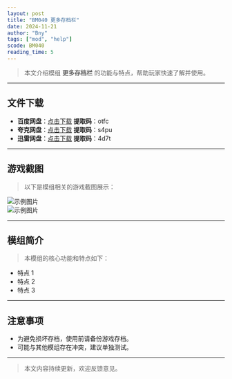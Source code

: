 ```yaml
---
layout: post
title: "BM040 更多存档栏"
date: 2024-11-21
author: "Bny"
tags: ["mod", "help"]
scode: BM040
reading_time: 5
---
```


> 本文介绍模组 **更多存档栏** 的功能与特点，帮助玩家快速了解并使用。

---





## 文件下载
- **百度网盘**：[点击下载](https://pan.baidu.com/s/1qBEJ_v4qIvoBuKbhl6GxZw?pwd=otfc)  **提取码**：otfc  
- **夸克网盘**：[点击下载](https://pan.quark.cn/s/58af65eeb968?pwd=s4pu)  **提取码**：s4pu  
- **迅雷网盘**：[点击下载](https://pan.xunlei.com/s/VOCCbaEyIeXK2RN4MTAx7NYKA1?pwd=4d7t)  **提取码**：4d7t  

---

## 游戏截图
> 以下是模组相关的游戏截图展示：

![示例图片](https://example.com/screenshot1.jpg)  
![示例图片](https://example.com/screenshot2.jpg)

---

## 模组简介
> 本模组的核心功能和特点如下：
- 特点 1
- 特点 2
- 特点 3

---

## 注意事项
- 为避免损坏存档，使用前请备份游戏存档。
- 可能与其他模组存在冲突，建议单独测试。

---

> 本文内容持续更新，欢迎反馈意见。
